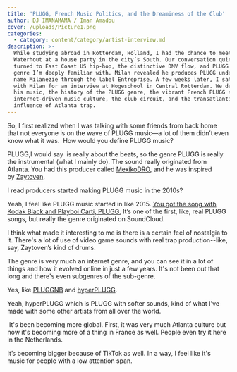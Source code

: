 ```yaml
---
title: 'PLUGG, French Music Politics, and the Dreaminess of the Club'
author: DJ IMANAMAMA / Iman Amadou
cover: /uploads/Picture1.png
categories:
  - category: content/category/artist-interview.md
description: >-
  While studying abroad in Rotterdam, Holland, I had the chance to meet Milan
  Waterhout at a house party in the city’s South. Our conversation quickly
  turned to East Coast US hip-hop, the distinctive DMV flow, and PLUGG music—a
  genre I’m deeply familiar with. Milan revealed he produces PLUGG under the
  name Milanezie through the label Entreprise. A few weeks later, I sat down
  with Milan for an interview at Hogeschool in Central Rotterdam. We delved into
  his music, the history of the PLUGG genre, the vibrant French PLUGG scene,
  internet-driven music culture, the club circuit, and the transatlantic
  influence of Atlanta trap.
---
```


So, I first realized when I was talking with some friends from back home that not everyone is on the wave of PLUGG music—a lot of them didn’t even know what it was.  How would you define PLUGG music?

PLUGG,I would say  is really about the beats, so the genre PLUGG is really the instrumental (what I mainly do). The sound really originated from Atlanta. You had this producer called [MexikoDRO](https://genius.com/artists/Mexikodro), and he was inspired by [Zaytoven](https://genius.com/artists/Zaytoven).

I read producers started making PLUGG music in the 2010s?

Yeah, I feel like PLUGG music started in like 2015. [You got the song with Kodak Black and Playboi Carti, PLUGG.](https://youtu.be/_y5wyRPxQzg?si=a0xmeiJvPCzZEW2I) It’s one of the first, like, real PLUGG songs, but really the genre originated on SoundCloud.

I think what made it interesting to me is there is a certain feel of nostalgia to it. There's a lot of use of video game sounds with real trap production--like, say, Zaytoven’s kind of drums.

The genre is very much an internet genre, and you can see it in a lot of things and how it evolved online in just a few years. It's not been out that long and there's even subgenres of the sub-genre.

Yes, like [PLUGGNB](https://soundcloud.com/tags/pluggnb/popular-tracks) and [hyperPLUGG](https://soundcloud.com/tags/hyper%20plugg).

Yeah, hyperPLUGG which is PLUGG with softer sounds, kind of what I've made with some other artists from all over the world.

 It's been becoming more global. First, it was very much Atlanta culture but now it's becoming more of a thing in France as well. People even try it here in the Netherlands. 

It’s becoming bigger because of TikTok as well. In a way, I feel like it's music for people with a low attention span.
